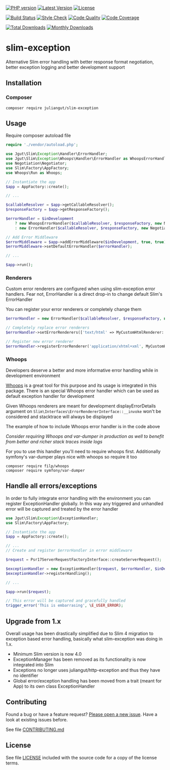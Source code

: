 [![PHP version](https://img.shields.io/badge/PHP-%3E%3D7.1-8892BF.svg?style=flat-square)](http://php.net)
[![Latest Version](https://img.shields.io/packagist/v/juliangut/slim-exception.svg?style=flat-square)](https://packagist.org/packages/juliangut/slim-exception)
[![License](https://img.shields.io/github/license/juliangut/slim-exception.svg?style=flat-square)](https://github.com/juliangut/slim-exception/blob/master/LICENSE)

[![Build Status](https://img.shields.io/travis/juliangut/slim-exception.svg?style=flat-square)](https://travis-ci.org/juliangut/slim-exception)
[![Style Check](https://styleci.io/repos/98827578/shield)](https://styleci.io/repos/98827578)
[![Code Quality](https://img.shields.io/scrutinizer/g/juliangut/slim-exception.svg?style=flat-square)](https://scrutinizer-ci.com/g/juliangut/slim-exception)
[![Code Coverage](https://img.shields.io/coveralls/juliangut/slim-exception.svg?style=flat-square)](https://coveralls.io/github/juliangut/slim-exception)

[![Total Downloads](https://img.shields.io/packagist/dt/juliangut/slim-exception.svg?style=flat-square)](https://packagist.org/packages/juliangut/slim-exception/stats)
[![Monthly Downloads](https://img.shields.io/packagist/dm/juliangut/slim-exception.svg?style=flat-square)](https://packagist.org/packages/juliangut/slim-exception/stats)

# slim-exception

Alternative Slim error handling with better response format negotiation, better exception logging and better development support

## Installation

### Composer

```
composer require juliangut/slim-exception
```

## Usage

Require composer autoload file

```php
require './vendor/autoload.php';

use Jgut\Slim\Exception\Handler\ErrorHandler;
use Jgut\Slim\Exception\Whoops\Handler\ErrorHandler as WhoopsErrorHandler;
use Negotiation\Negotiator;
use Slim\Factory\AppFactory;
use Whoops\Run as Whoops;

// Instantiate the app
$app = AppFactory::create();

// ...

$callableResolver = $app->getCallableResolver();
$responseFactory = $app->getResponseFactory();

$errorHandler = $inDevelopment
    ? new WhoopsErrorHandler($callableResolver, $responseFactory, new Negotiator(), new Whoops())
    : new ErrorHandler($callableResolver, $responseFactory, new Negotiator());

// Add Error Middleware
$errorMiddleware = $app->addErrorMiddleware($inDevelopment, true, true);
$errorMiddleware->setDefaultErrorHandler($errorHandler);

// ...

$app->run();
```

### Renderers

Custom error renderers are configured when using slim-exception error handlers. Fear not, ErrorHandler is a direct drop-in to change default Slim's ErrorHandler

You can register your error renderers or completely change them

```php
$errorHandler = new ErrorHandler($callableResolver, $responseFactory, new Negotiator());

// Completely replace error renderers
$errorHandler->setErrorRenderers(['text/html' => MyCustomHtmlRenderer::class]);

// Register new error renderer
$errorHandler->registerErrorRenderer('application/xhtml+xml', MyCustomHtmlRenderer::class);

``` 

### Whoops

Developers deserve a better and more informative error handling while in development environment

[Whoops](https://github.com/filp/whoops) is a great tool for this purpose and its usage is integrated in this package. There is an special Whoops error handler which can be used as default exception handler for development

Given Whoops renderers are meant for development displayErrorDetails argument on `Slim\Interfaces\ErrorRendererInterface::__invoke` won't be considered and stacktrace will always be displayed

The example of how to include Whoops error handler is in the code above

_Consider requiring Whoops and var-dumper in production as well to benefit from better and richer stack traces inside logs_

For you to use this handler you'll need to require whoops first. Additionally symfony's var-dumper plays nice with whoops so require it too

```
composer require filp/whoops
composer require symfony/var-dumper
```

## Handle all errors/exceptions

In order to fully integrate error handling with the environment you can register ExceptionHandler globally. In this way any triggered and unhandled error will be captured and treated by the error handler

```php
use Jgut\Slim\Exception\ExceptionHandler;
use Slim\Factory\AppFactory;

// Instantiate the app
$app = AppFactory::create();

// ...
// Create and register $errorHandler in error middleware

$request = Psr17ServerRequestFactoryInterface::createServerRequest();

$exceptionHandler = new ExceptionHandler($request, $errorHandler, $inDevelopment, true, true);
$exceptionHandler->registerHandling();

// ...

$app->run($request);

// This error will be captured and gracefully handled
trigger_error('This is embarrasing', \E_USER_ERROR);
```

## Upgrade from 1.x

Overall usage has been drastically simplified due to Slim 4 migration to exception based error handling, basically what slim-exception was doing in 1.x.

* Minimum Slim version is now 4.0
* ExceptionManager has been removed as its functionality is now integrated into Slim
* Exceptions no longer uses juliangut/http-exception and thus they have no identifier
* Global error/exception handling has been moved from a trait (meant for App) to its own class ExceptionHandler

## Contributing

Found a bug or have a feature request? [Please open a new issue](https://github.com/juliangut/slim-exception/issues). Have a look at existing issues before.

See file [CONTRIBUTING.md](https://github.com/juliangut/slim-exception/blob/master/CONTRIBUTING.md)

## License

See file [LICENSE](https://github.com/juliangut/slim-exception/blob/master/LICENSE) included with the source code for a copy of the license terms.
